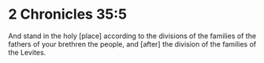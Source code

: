 # 2 Chronicles 35:5

And stand in the holy [place] according to the divisions of the families of the fathers of your brethren the people, and [after] the division of the families of the Levites.